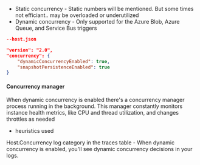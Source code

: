 
- Static concurrency - Static numbers will be mentioned. But some times not efficiant.. may be overloaded or underutilized
- Dynamic concurrency - Only supported for the Azure Blob, Azure Queue, and Service Bus triggers


```json
--host.json

"version": "2.0",
"concurrency": {
    "dynamicConcurrencyEnabled": true,
    "snapshotPersistenceEnabled": true
}

```

#### Concurrency manager
When dynamic concurrency is enabled there's a concurrency manager process running in the background. This manager constantly monitors instance health metrics, like CPU and thread utilization, and changes throttles as needed
- heuristics  used

Host.Concurrency log category in the traces table - When dynamic concurrency is enabled, you'll see dynamic concurrency decisions in your logs.
